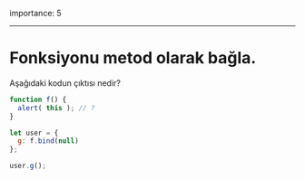 importance: 5

---

# Fonksiyonu metod olarak bağla.

Aşağıdaki kodun çıktısı nedir?

```js
function f() {
  alert( this ); // ?
}

let user = {
  g: f.bind(null)
};

user.g();
```
